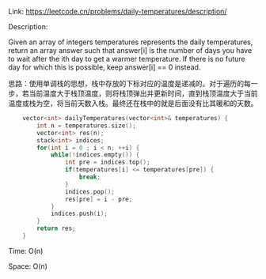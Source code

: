 Link: https://leetcode.cn/problems/daily-temperatures/description/

Description:

Given an array of integers temperatures represents the daily temperatures, return an array answer such that answer[i] is the number of days you have to wait after the ith day to get a warmer temperature. If there is no future day for which this is possible, keep answer[i] == 0 instead.

思路：使用单调栈的思想，栈中存放的下标对应的温度是递减的。对于遍历的每一步，若当前温度大于栈顶温度，则将栈顶弹出并更新时间，直到栈顶温度大于当前温度或栈为空，将当前天数入栈。最终还在栈中的就是后面没有比其暖和的天数。

```c++
    vector<int> dailyTemperatures(vector<int>& temperatures) {
        int n = temperatures.size();
        vector<int> res(n);
        stack<int> indices;
        for(int i = 0 ; i < n; ++i) {
            while(!indices.empty()) {
                int pre = indices.top();
                if(temperatures[i] <= temperatures[pre]) {
                    break;
                }
                indices.pop();
                res[pre] = i - pre;
            }
            indices.push(i);
        }
        return res;
    }
```

Time: O(n)

Space: O(n)
